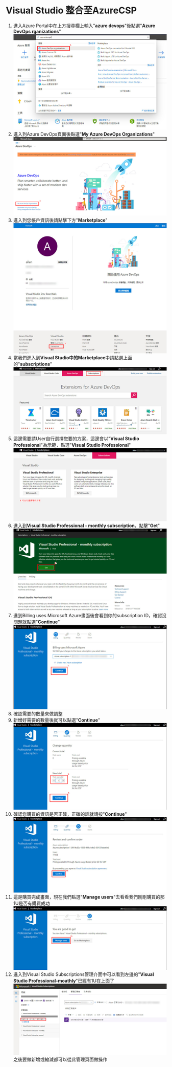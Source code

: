 # Visual Studio 整合至AzureCSP
1. 進入Azure Portal中在上方搜尋欄上輸入"**azure devops**"後點選"**Azure DevOps rganizations**" <br>
![GITHUB](https://github.com/A-0428/Azure/blob/main/Visual%20Studio%20in%20CSP/Visual%20Studio%20in%20CSP%20image/image1.jpg) <br>
2. 進入到Azure DevOps頁面後點選"**My Azure DevOps Organizations**" <br>
![GITHUB](https://github.com/A-0428/Azure/blob/main/Visual%20Studio%20in%20CSP/Visual%20Studio%20in%20CSP%20image/image2.jpg) <br>
3. 進入到您帳戶資訊後請點擊下方"**Marketplace**" <br>
![GITHUB](https://github.com/A-0428/Azure/blob/main/Visual%20Studio%20in%20CSP/Visual%20Studio%20in%20CSP%20image/image3.jpg) <br>
4. 當我們進入到**Visual Studio中的Marketplace**中請點選上面的"**subscriptions**" <br>
![GITHUB](https://github.com/A-0428/Azure/blob/main/Visual%20Studio%20in%20CSP/Visual%20Studio%20in%20CSP%20image/image4.jpg) <br>
5. 這邊需要請User自行選擇您要的方案，這邊會以"**Visual Studio Professional**"為示範，點選"**Visual Studio Professional**" <br>
![GITHUB](https://github.com/A-0428/Azure/blob/main/Visual%20Studio%20in%20CSP/Visual%20Studio%20in%20CSP%20image/image5.jpg) <br>
6. 進入到**Visual Studio Professional - monthly subscription**，點擊"**Get**" <br>
![GITHUB](https://github.com/A-0428/Azure/blob/main/Visual%20Studio%20in%20CSP/Visual%20Studio%20in%20CSP%20image/image6.jpg) <br>
7. 進到Billing uses Microsoft Azure畫面後會看到你的subscription ID，確認沒問題就點選"**Continue**" <br>
![GITHUB](https://github.com/A-0428/Azure/blob/main/Visual%20Studio%20in%20CSP/Visual%20Studio%20in%20CSP%20image/image7.jpg) <br>
8. 確認需要的數量來做調整 <br>
9. 新增好需要的數量後就可以點選"**Continue**" <br>
![GITHUB](https://github.com/A-0428/Azure/blob/main/Visual%20Studio%20in%20CSP/Visual%20Studio%20in%20CSP%20image/image8.jpg) <br>
10. 確認您購買的資訊是否正確，正確的話就請按"**Continue**" <br>
![GITHUB](https://github.com/A-0428/Azure/blob/main/Visual%20Studio%20in%20CSP/Visual%20Studio%20in%20CSP%20image/image9.jpg) <br>
11. 這是購買完成畫面，現在我們點選"**Manage users**"去看看我們剛剛購買的那1U是否有購買成功 <br>
![GITHUB](https://github.com/A-0428/Azure/blob/main/Visual%20Studio%20in%20CSP/Visual%20Studio%20in%20CSP%20image/image10.jpg) <br>
12. 進入到Visual Studio Subscriptions管理介面中可以看到左邊的"**Visual Studio Professional-moathly**"已經有1U在上面了 <br>
![GITHUB](https://github.com/A-0428/Azure/blob/main/Visual%20Studio%20in%20CSP/Visual%20Studio%20in%20CSP%20image/image11.jpg) <br>
之後要做新增或縮減都可以從此管理頁面做操作 <br>
